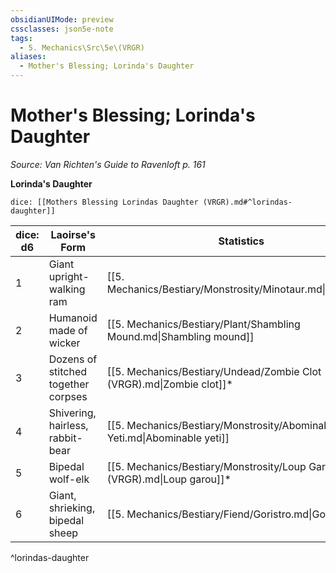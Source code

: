 ```yaml
---
obsidianUIMode: preview
cssclasses: json5e-note
tags:
  - 5. Mechanics\Src\5e\(VRGR)
aliases:
  - Mother's Blessing; Lorinda's Daughter
---
```

# Mother's Blessing; Lorinda's Daughter
*Source: Van Richten's Guide to Ravenloft p. 161* 

**Lorinda's Daughter**

`dice: [[Mothers Blessing Lorindas Daughter (VRGR).md#^lorindas-daughter]]`

| dice: d6 | Laoirse's Form | Statistics | CR |
|----------|----------------|------------|----|
| 1 | Giant upright-walking ram | [[5. Mechanics/Bestiary/Monstrosity/Minotaur.md\|Minotaur]] | 3 |
| 2 | Humanoid made of wicker | [[5. Mechanics/Bestiary/Plant/Shambling Mound.md\|Shambling mound]] | 5 |
| 3 | Dozens of stitched together corpses | [[5. Mechanics/Bestiary/Undead/Zombie Clot (VRGR).md\|Zombie clot]]* | 6 |
| 4 | Shivering, hairless, rabbit-bear | [[5. Mechanics/Bestiary/Monstrosity/Abominable Yeti.md\|Abominable yeti]] | 9 |
| 5 | Bipedal wolf-elk | [[5. Mechanics/Bestiary/Monstrosity/Loup Garou (VRGR).md\|Loup garou]]* | 13 |
| 6 | Giant, shrieking, bipedal sheep | [[5. Mechanics/Bestiary/Fiend/Goristro.md\|Goristro]] | 17 |
^lorindas-daughter
